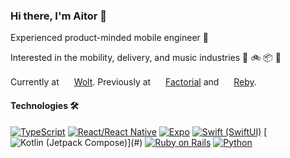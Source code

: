 ### Hi there, I'm Aitor 👋

Experienced product-minded mobile engineer 📱

Interested in the mobility, delivery, and music industries 🛴 🚲 📦 🎹

Currently at <a href="#"><img src="https://github-production-user-asset-6210df.s3.amazonaws.com/6463569/252021689-d1d31a44-1e70-4594-aa61-e647a62263c6.png" width="16" height="16" /></a> [Wolt](https://wolt.com). Previously at <a href="#"><img src="https://github-production-user-asset-6210df.s3.amazonaws.com/6463569/252021330-6aa5c3f7-8f85-4232-98f5-d998d5ea61a8.png" width="16" height="16" /></a> [Factorial](https://factorialhr.com) and <a href="#"><img src="https://github-production-user-asset-6210df.s3.amazonaws.com/6463569/252021366-4cdf6dbe-36fa-4242-8f3e-1c30645dc229.png" width="16" height="16" /></a> [Reby](https://reby.co).

#### Technologies 🛠

[![TypeScript](https://img.shields.io/badge/-TypeScript-3178C6?logo=typescript&logoColor=white&style=flat)](#)
[![React/React Native](https://img.shields.io/badge/-React_+_React%20Native-61DAFB?logo=react&logoColor=grey&style=flat)](#)
[![Expo](https://img.shields.io/badge/-Expo-000020?logo=expo&logoColor=white&style=flat)](#)
[![Swift (SwiftUI)](https://img.shields.io/badge/-Swift_(SwiftUI)-F05138?logo=swift&logoColor=white&style=flat)](#)
[![Kotlin (Jetpack Compose)](https://img.shields.io/badge/-Kotlin_(Jetpack_Compose)-7F52FF?logo=kotlin&logoColor=white&style=flat)](#)
[![Ruby on Rails](https://img.shields.io/badge/-Ruby%20on%20Rails-CC0000?logo=rubyonrails&logoColor=white&style=flat)](#)
[![Python](https://img.shields.io/badge/-Python-3776AB?logo=python&logoColor=white&style=flat)](#)
